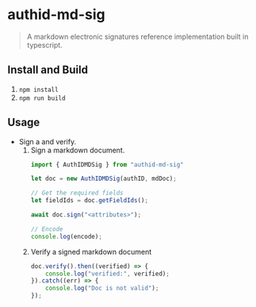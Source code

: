 # authid-md-sig

> A markdown electronic signatures reference implementation built in typescript.

## Install and Build

1. ```npm install```
2. ```npm run build```

## Usage

* Sign a and verify.
    1. Sign a markdown document.
        ```js
        import { AuthIDMDSig } from "authid-md-sig"

        let doc = new AuthIDMDSig(authID, mdDoc);

        // Get the required fields
        let fieldIds = doc.getFieldIds();

        await doc.sign("<attributes>");

        // Encode
        console.log(encode);

        ```
    2. Verify a signed markdown document
        ```js
        doc.verify().then((verified) => {
            console.log("verified:", verified);
        }).catch((err) => {
            console.log("Doc is not valid");
        });
        ```